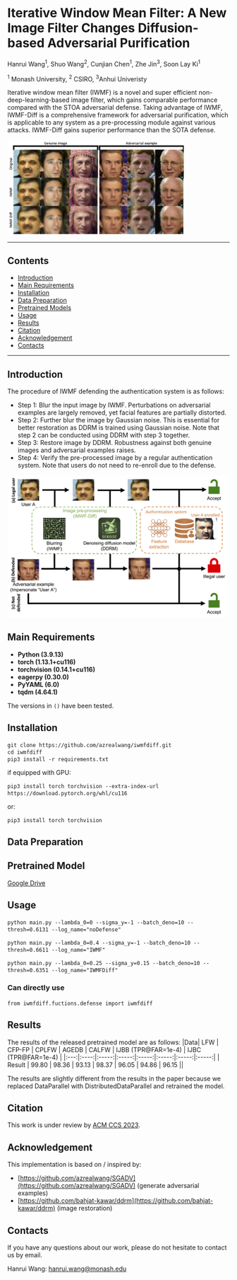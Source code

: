 # Iterative Window Mean Filter: A New Image Filter Changes Diffusion-based Adversarial Purification

Hanrui Wang<sup>1</sup>, Shuo Wang<sup>2</sup>, Cunjian Chen<sup>1</sup>, Zhe Jin<sup>3</sup>, Soon Lay Ki<sup>1</sup>

<sup>1</sup> Monash University, <sup>2</sup> CSIRO, <sup>3</sup>Anhui Univeristy

Iterative window mean filter (IWMF) is a novel and super efficient non-deep-learning-based image filter, which gains comparable performance compared with the STOA adversarial defense. Taking advantage of IWMF, IWMF-Diff is a comprehensive framework for adversarial purification, which is applicable to any system as a pre-processing module against various attacks. IWMF-Diff gains superior performance than the SOTA defense.

<img src="figures/samples.jpg" alt="samples" style="width:400px;"/>


****
## Contents
* [Introduction](#Introduction)
* [Main Requirements](#Main-Requirements)
* [Installation](#Installation)
* [Data Preparation](#Data-Preparation)
* [Pretrained Models](#Pretrained-Models)
* [Usage](#Usage)
* [Results](#Results)
* [Citation](#Citation)
* [Acknowledgement](#Acknowledgement)
* [Contacts](#Contacts)

****


## Introduction
The procedure of IWMF defending the authentication system is as follows:
* Step 1: Blur the input image by IWMF. Perturbations on adversarial examples are largely removed, yet facial features are partially distorted.
* Step 2: Further blur the image by Gaussian noise. This is essential for better restoration as DDRM is trained using Gaussian noise. Note that step 2 can be conducted using DDRM with step 3 together.
* Step 3: Restore image by DDRM. Robustness against both genuine images and adversarial examples raises.
* Step 4: Verify the pre-processed image by a regular authentication system. Note that users do not need to re-enroll due to the defense.

<img src="figures/pipeline.jpg" alt="pipeline" style="width:500px;"/>


## Main Requirements

  * **Python (3.9.13)**
  * **torch (1.13.1+cu116)**
  * **torchvision (0.14.1+cu116)**
  * **eagerpy (0.30.0)**
  * **PyYAML (6.0)**
  * **tqdm (4.64.1)**
  
  The versions in `()` have been tested.


## Installation

```
git clone https://github.com/azrealwang/iwmfdiff.git
cd iwmfdiff
pip3 install -r requirements.txt
```

if equipped with GPU:

```
pip3 install torch torchvision --extra-index-url https://download.pytorch.org/whl/cu116
```

or:

```
pip3 install torch torchvision
```


## Data Preparation



## Pretrained Model

[Google Drive](https://drive.google.com/file/d/1ulkO2GFepl1IRlPjMRS_vsaVq5wG0p_x/view?usp=share_link)

## Usage

```
python main.py --lambda_0=0 --sigma_y=-1 --batch_deno=10 --thresh=0.6131 --log_name="noDefense"
```

```
python main.py --lambda_0=0.4 --sigma_y=-1 --batch_deno=10 --thresh=0.6611 --log_name="IWMF"
```

```
python main.py --lambda_0=0.25 --sigma_y=0.15 --batch_deno=10 --thresh=0.6351 --log_name="IWMFDiff"
```

### Can directly use

```
from iwmfdiff.fuctions.defense import iwmfdiff
```

## Results

The results of the released pretrained model are as follows:
|Data| LFW | CFP-FP | CPLFW | AGEDB | CALFW | IJBB (TPR@FAR=1e-4) | IJBC (TPR@FAR=1e-4) |
|:---:|:----:|:-----:|:-----:|:-----:|:-----:|:-----:|:-----:|
| Result | 99.80 | 98.36 | 93.13 | 98.37 | 96.05 | 94.86 | 96.15 ||

The results are slightly different from the results in the paper because we replaced DataParallel with DistributedDataParallel and retrained the model.

## Citation
This work is under review by [ACM CCS 2023](https://www.sigsac.org/ccs/CCS2023/).

## Acknowledgement
This implementation is based on / inspired by:
* [https://github.com/azrealwang/SGADV](https://github.com/azrealwang/SGADV) (generate adversarial examples)
* [https://github.com/bahjat-kawar/ddrm](https://github.com/bahjat-kawar/ddrm) (image restoration)


## Contacts
If you have any questions about our work, please do not hesitate to contact us by email.

Hanrui Wang: hanrui.wang@monash.edu

